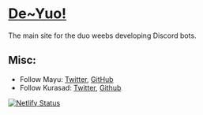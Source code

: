 # [De~Yuo!](https://deyuo.gq/)

The main site for the duo weebs developing Discord bots.

## Misc:
* Follow Mayu: [Twitter](https://twitter.com/iMayuDev), [GitHub](https://github.com/MayuDev)
* Follow Kurasad: [Twitter](https://twitter.com/KurasadHV), [Github](https://github.com/DPulavarthy)

[![Netlify Status](https://api.netlify.com/api/v1/badges/5bd1304c-59c8-48a6-99ed-f4bcd7bc6c95/deploy-status)](https://app.netlify.com/sites/deyuo/deploys)
